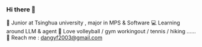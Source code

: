 ### Hi there 👋
📕 Junior at Tsinghua university , major in MPS & Software
💻 Learning around  LLM & agent
🏐 Love volleyball / gym workingout / tennis / hiking ...... 
📧 Reach me : dangyf2003@gmail.com 

<!--
**NA-Wen/NA-Wen** is a ✨ _special_ ✨ repository because its `README.md` (this file) appears on your GitHub profile.

Here are some ideas to get you started:

- 🔭 I’m currently working on ...
- 🌱 I’m currently learning ...
- 👯 I’m looking to collaborate on ...
- 🤔 I’m looking for help with ...
- 💬 Ask me about ...
- 📫 How to reach me: ...
- 😄 Pronouns: ...
- ⚡ Fun fact: ...
-->
